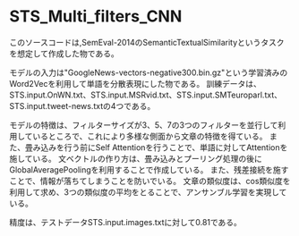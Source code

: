 # STS_Multi_filters_CNN

このソースコードは,SemEval-2014のSemanticTextualSimilarityというタスクを想定して作成した物である。

モデルの入力は"GoogleNews-vectors-negative300.bin.gz"という学習済みのWord2Vecを利用して単語を分散表現にした物である。
訓練データは、STS.input.OnWN.txt、STS.input.MSRvid.txt、STS.input.SMTeuroparl.txt、STS.input.tweet-news.txtの4つである。

モデルの特徴は、フィルターサイズが3、5、7の3つのフィルターを並行して利用しているところで、これにより多様な側面から文章の特徴を得ている。
また、畳み込みを行う前にSelf Attentionを行うことで、単語に対してAttentionを施している。
文ベクトルの作り方は、畳み込みとプーリング処理の後にGlobalAveragePoolingを利用することで作成している。
また、残差接続を施すことで、情報が落ちてしまうことを防いでいる。
文章の類似度は、cos類似度を利用して求め、3つの類似度の平均をとることで、アンサンブル学習を実現している。

精度は、テストデータSTS.input.images.txtに対して0.81である。
